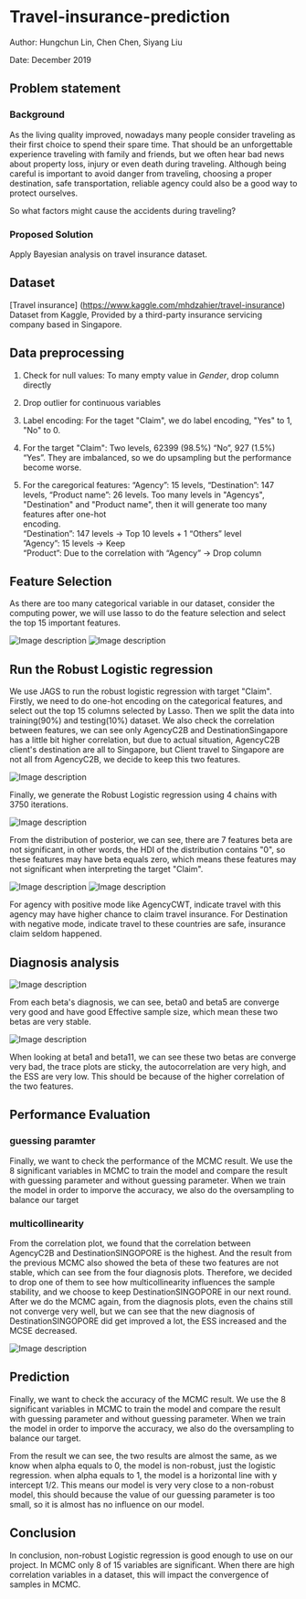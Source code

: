 # Travel-insurance-prediction

Author: Hungchun Lin, Chen Chen, Siyang Liu

Date: December 2019

## Problem statement
### Background
As the living quality improved, nowadays many people consider traveling as their first choice
to spend their spare time. That should be an unforgettable experience traveling with family
and friends, but we often hear bad news about property loss, injury or even death during
traveling. Although being careful is important to avoid danger from traveling, choosing a
proper destination, safe transportation, reliable agency could also be a good way to
protect ourselves.

So what factors might cause the accidents during traveling?

### Proposed Solution
Apply Bayesian analysis on travel insurance dataset.  

## Dataset
[Travel insurance]
(https://www.kaggle.com/mhdzahier/travel-insurance) 
Dataset from Kaggle, Provided by a third-party insurance servicing company based in Singapore.

## Data preprocessing
1. Check for null values: To many empty value in *Gender*, drop column directly

2. Drop outlier for continuous variables

3. Label encoding: For the taget "Claim", we do label encoding, "Yes" to 1, "No" to 0.

4. For the target "Claim": Two levels, 62399 (98.5%) “No”, 927 (1.5%) “Yes”. They are imbalanced, so we do upsampling but the performance become worse.  

5. For the caregorical features: “Agency”: 15 levels, “Destination”: 147 levels, “Product name”: 26 levels.
  Too many levels in "Agencys", "Destination" and "Product name", then it will generate too many features after one-hot  
  encoding.  
  “Destination”: 147 levels → Top 10 levels + 1 “Others” level  
  ”Agency”: 15 levels → Keep  
  “Product”: Due to the correlation with “Agency” → Drop column  

## Feature Selection
As there are too many categorical variable in our dataset, consider the computing power, we will use lasso to do the feature selection and select the top 15 important features.

![Image description](featureselection-1)
![Image description](featureselection-2)


## Run the Robust Logistic regression
We use JAGS to run the robust logistic regression with target "Claim". Firstly, we need to do one-hot encoding on the categorical features, and select out the top 15 columns selected by Lasso. Then we split the data into training(90%) and testing(10%) dataset. We also check the correlation between features, we can see only AgencyC2B and DestinationSingapore has a little bit higher correlation, but due to actual situation, AgencyC2B client's destination are all to Singapore, but Client travel to Singapore are not all from AgencyC2B, we decide to keep this two features.

![Image description](correlationplot)

Finally, we generate the Robust Logistic regression using 4 chains with 3750 iterations.

![Image description](guessingmode)

From the distribution of posterior, we can see, there are 7 features beta are not significant, in other words, the HDI of the distribution contains "0", so these features may have beta equals zero, which means these features may not significant when interpreting the target "Claim". 

![Image description](mcmc-1)
![Image description](mcmc-2)

For agency with positive mode like AgencyCWT, indicate travel with this agency may have higher chance to claim travel insurance. For Destination with negative mode, indicate travel to these countries are safe, insurance claim seldom happened.

## Diagnosis analysis

![Image description](diagnosis-1)

From each beta's diagnosis, we can see, beta0 and beta5 are converge very good and have good Effective sample size, which mean these two betas are very stable. 

![Image description](diagnosis-2)

When looking at beta1 and beta11, we can see these two betas are converge very bad, the trace plots are sticky, the autocorrelation are very high, and the ESS are very low. This should be because of the higher correlation of the two features.

## Performance Evaluation
### guessing paramter
Finally, we want to check the performance of the MCMC result. We use the 8 significant variables in MCMC to train the model and compare the result with guessing parameter and without guessing parameter. When we train the model in order to imporve the accuracy, we also do the oversampling to balance our target

### multicollinearity
From the correlation plot, we found that the correlation between AgencyC2B and DestinationSINGOPORE is the highest. And the result from the previous MCMC also showed the beta of these two features are not stable, which can see from the four diagnosis plots. Therefore, we decided to drop one of them to see how multicollinearity influences the sample stability, and we choose to keep DestinationSINGOPORE in our next round. After we do the MCMC again, from the diagnosis plots, even the chains still not converge very well, but we can see that the new diagnosis of DestinationSINGOPORE did get improved a lot, the ESS increased and the MCSE decreased. 

![Image description](diagnosis-3)

## Prediction
Finally, we want to check the accuracy of the MCMC result. We use the 8 significant variables in MCMC to train the model and compare the result with guessing parameter and without guessing parameter. When we train the model in order to imporve the accuracy, we also do the oversampling to balance our target. 

From the result we can see, the two results are almost the same, as we know when alpha equals to 0, the model is non-robust, just the logistic regression. when alpha equals to 1, the model is a horizontal line with y intercept 1/2. This means our model is very very close to a non-robust model, this should because the value of our guessing parameter is too small, so it is almost has no influence on our model. 

## Conclusion
In conclusion, non-robust Logistic regression is good enough to use on our project. In MCMC only 8 of 15 variables are significant. When there are high correlation variables in a dataset, this will impact the convergence of samples in MCMC.

